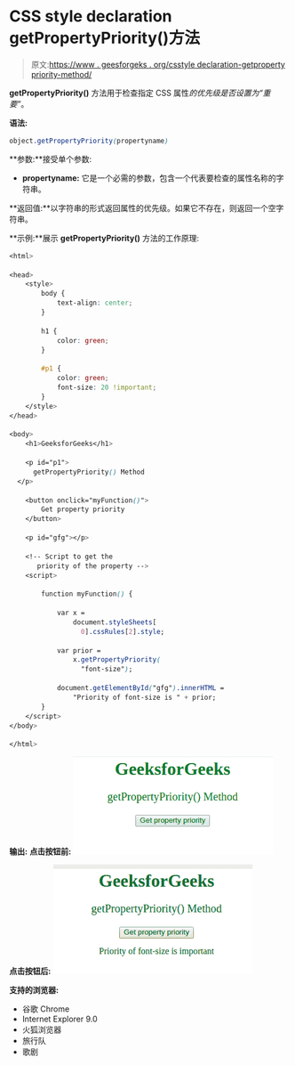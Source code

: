 # CSS style declaration getPropertyPriority()方法

> 原文:[https://www . geesforgeks . org/csstyle declaration-getproperty priority-method/](https://www.geeksforgeeks.org/cssstyledeclaration-getpropertypriority-method/)

**getPropertyPriority()** 方法用于检查指定 CSS 属性*的优先级是否设置为“重要”*。

**语法:**

```css
object.getPropertyPriority(propertyname)

```

**参数:**接受单个参数:

*   **propertyname:** 它是一个必需的参数，包含一个代表要检查的属性名称的字符串。

**返回值:**以字符串的形式返回属性的优先级。如果它不存在，则返回一个空字符串。

**示例:**展示 **getPropertyPriority()** 方法的工作原理:

```css
<html>

<head>
    <style>
        body {
            text-align: center;
        }

        h1 {
            color: green;
        }

        #p1 {
            color: green;
            font-size: 20 !important;
        }
    </style>
</head>

<body>
    <h1>GeeksforGeeks</h1>

    <p id="p1">
      getPropertyPriority() Method
  </p>

    <button onclick="myFunction()">
        Get property priority
    </button>

    <p id="gfg"></p>

    <!-- Script to get the
       priority of the property -->
    <script>

        function myFunction() {

            var x = 
                document.styleSheets[
                  0].cssRules[2].style;

            var prior = 
                x.getPropertyPriority(
                  "font-size");

            document.getElementById("gfg").innerHTML =
                "Priority of font-size is " + prior;
        }
    </script>
</body>

</html>
```

**输出:**
**点击按钮前:**
![](img/7c716400b8a73e3126413a41083576b2.png)

**点击按钮后:**
![](img/8d51653a2e05004df3757378ef6f5849.png)

**支持的浏览器:**

*   谷歌 Chrome
*   Internet Explorer 9.0
*   火狐浏览器
*   旅行队
*   歌剧